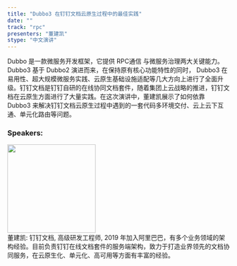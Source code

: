 ```yaml
---
title: "Dubbo3 在钉钉文档云原生过程中的最佳实践​"
date: "" 
track: "rpc"
presenters: "董建凯"
stype: "中文演讲"
---
```

Dubbo 是一款微服务开发框架，它提供 RPC通信 与微服务治理两大关键能力。Dubbo3 基于 Dubbo2 演进而来，在保持原有核心功能特性的同时， Dubbo3 在易用性、超大规模微服务实践、云原生基础设施适配等几大方向上进行了全面升级。​
钉钉文档是钉钉自研的在线协同文档套件，随着集团上云战略的推进，钉钉文档在云原生方面进行了大量实践。​
在这次演讲中，董建凯展示了如何依靠 Dubbo3 来解决钉钉文档云原生过程中遇到的一套代码多环境交付、云上云下互通、单元化路由等问题。​
 ### Speakers: 
 <img src="images/speaker/1038.png" width="200" /><br>董建凯: 钉钉文档, 高级研发工程师, 2019 年加入阿里巴巴，有多个业务领域的架构经验。目前负责钉钉在线文档套件的服务端架构，致力于打造业界领先的文档协同服务，在云原生化、单元化、高可用等方面有丰富的经验。
 